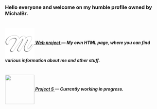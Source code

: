 <h3>Hello everyone and welcome on my humble profile owned by MichalBr.</h3>

<h1></h1><h5>

[<img src="https://github.com/TheMichalBr/themichalbr/blob/main/.dev/icon.png?raw=true" width="96" height="96" align="center">  **Web project** ](https://github.com/TheMichalBr/themichalbr) — My own HTML page, where you can find various information about me and other stuff.  

<h1></h1><h5>

[<img src="https://icons.iconarchive.com/icons/microsoft/fluentui-emoji-3d/512/Seal-3d-icon.png" width="96" height="96" align="center">  **Project S** ](https://github.com/TheMichalBr/mprojects/app) — Currently working in progress.  